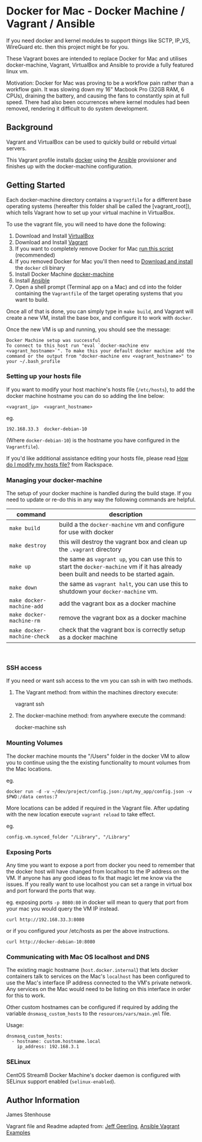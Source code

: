 # Docker for Mac - Docker Machine / Vagrant / Ansible

If you need docker and kernel modules to support things like SCTP, IP_VS, WireGuard etc. then this project might be for you.

These Vagrant boxes are intended to replace Docker for Mac and utilises docker-machine, Vagrant, VirtualBox and Ansible to provide a fully featured linux vm.

Motivation: Docker for Mac was proving to be a workflow pain rather than a workflow gain. It was slowing down my 16" Macbook Pro (32GB RAM, 6 CPUs), draining the battery, and causing the fans to constantly spin at full speed. There had also been occurrences where kernel modules had been removed, rendering it difficult to do system development.

## Background

Vagrant and VirtualBox can be used to quickly build or rebuild virtual servers.

This Vagrant profile installs [docker](https://www.docker.com/) using the [Ansible](http://www.ansible.com/) provisioner and finishes up with the docker-machine configuration.

## Getting Started

Each docker-machine directory contains a `Vagrantfile` for a different base operating systems (hereafter this folder shall be called the [vagrant_root]), which tells Vagrant how to set up your virtual machine in VirtualBox.

To use the vagrant file, you will need to have done the following:

  1. Download and Install [VirtualBox](https://www.virtualbox.org/wiki/Downloads)
  2. Download and Install [Vagrant](https://www.vagrantup.com/downloads.html)
  3. If you want to completely remove Docker for Mac [run this script](https://github.com/docker/toolbox/blob/master/osx/uninstall.sh) (recommended)
  4. If you removed Docker for Mac you'll then need to [Download and install](https://docs.docker.com/engine/install/binaries/) the `docker` cli binary
  4. Install Docker Machine [docker-machine](https://docs.docker.com/machine/install-machine/)
  5. Install [Ansible](http://docs.ansible.com/ansible/latest/intro_installation.html)
  6. Open a shell prompt (Terminal app on a Mac) and cd into the folder containing the `Vagrantfile` of the target operating systems that you want to build.

Once all of that is done, you can simply type in `make build`, and Vagrant will create a new VM, install the base box, and configure it to work with `docker`.

Once the new VM is up and running, you should see the message:


    Docker Machine setup was successful
    To connect to this host run "eval `docker-machine env <vagrant_hostname>`". To make this your default docker machine add the command or the output from "docker-machine env <vagrant_hostname>" to your ~/.bash_profile


### Setting up your hosts file

If you want to modify your host machine's hosts file (`/etc/hosts`), to add the docker machine hostname you can do so adding the line below:

    <vagrant_ip>  <vagrant_hostname>

eg.

    192.168.33.3  docker-debian-10

(Where `docker-debian-10`) is the hostname you have configured in the `Vagrantfile`).

If you'd like additional assistance editing your hosts file, please read [How do I modify my hosts file?](http://www.rackspace.com/knowledge_center/article/how-do-i-modify-my-hosts-file) from Rackspace.

### Managing your docker-machine

The setup of your docker machine is handled during the build stage. If you need to update or re-do this in any way the following commands are helpful.

|         command           |                        description                            |
|---------------------------|---------------------------------------------------------------|
|`make build`               | build a the `docker-machine` vm and configure for use with docker|
|`make destroy`             | this will destroy the vagrant box and clean up the `.vagrant` directory|
|`make up`                  | the same as `vagrant up`, you can use this to start the `docker-machine` vm if it has already been built and needs to be started again.|
|`make down`                | the same as `vagrant halt`, you can use this to shutdown your `docker-machine` vm.|
|`make docker-machine-add`  | add the vagrant box as a docker machine|
|`make docker-machine-rm`   | remove the vagrant box as a docker machine|
|`make docker-machine-check`| check that the vagrant box is correctly setup as a docker machine|

<br>

### SSH access
If you need or want ssh access to the vm you can ssh in with two methods.

1. The Vagrant method: from within the machines directory execute:

    vagrant ssh

2. The docker-machine method: from anywhere execute the command:

    docker-machine ssh <docker-machine-name>

### Mounting Volumes

The docker machine mounts the "/Users" folder in the docker VM to allow you to continue using the the existing functionality to mount volumes from the Mac locations.

eg.

    docker run -d -v ~/dev/project/config.json:/opt/my_app/config.json -v $PWD:/data centos:7

More locations can be added if required in the Vagrant file. After updating with the new location execute `vagrant reload` to take effect.

eg.

    config.vm.synced_folder "/Library", "/Library"

### Exposing Ports
Any time you want to expose a port from docker you need to remember that the docker host will have changed from localhost to the IP address on the VM. If anyone has any good ideas to fix that magic let me know via the issues. If you really want to use localhost you can set a range in virtual box and port forward the ports that way.

eg. exposing ports `-p 8080:80` in docker will mean to query that port from your mac you would query the VM IP instead.


    curl http://192.168.33.3:8080

or if you configured your /etc/hosts as per the above instructions.

    curl http://docker-debian-10:8080

### Communicating with Mac OS localhost and DNS

The existing magic hostname (`host.docker.internal`) that lets docker containers talk to services on the Mac's `localhost` has been configured to use the Mac's interface IP address connected to the VM's private network. Any services on the Mac would need to be listing on this interface in order for this to work.

Other custom hostnames can be configured if required by adding the variable `dnsmasq_custom_hosts` to the `resources/vars/main.yml` file.

Usage:

    dnsmasq_custom_hosts:
      - hostname: custom.hostname.local
        ip_address: 192.168.3.1

### SELinux
CentOS Stream8 Docker Machine's docker daemon is configured with SELinux support enabled (`selinux-enabled`).

## Author Information

James Stenhouse

Vagrant file and Readme adapted from: [Jeff Geerling](https://www.jeffgeerling.com/), [Ansible Vagrant Examples](https://github.com/geerlingguy/ansible-vagrant-examples)
